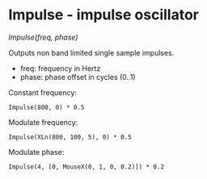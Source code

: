 # Impulse - impulse oscillator

_Impulse(freq, phase)_

Outputs non band limited single sample impulses.

- freq: frequency in Hertz
- phase: phase offset in cycles (0..1)

Constant frequency:

	Impulse(800, 0) * 0.5

Modulate frequency:

	Impulse(XLn(800, 100, 5), 0) * 0.5

Modulate phase:

	Impulse(4, [0, MouseX(0, 1, 0, 0.2)]) * 0.2

